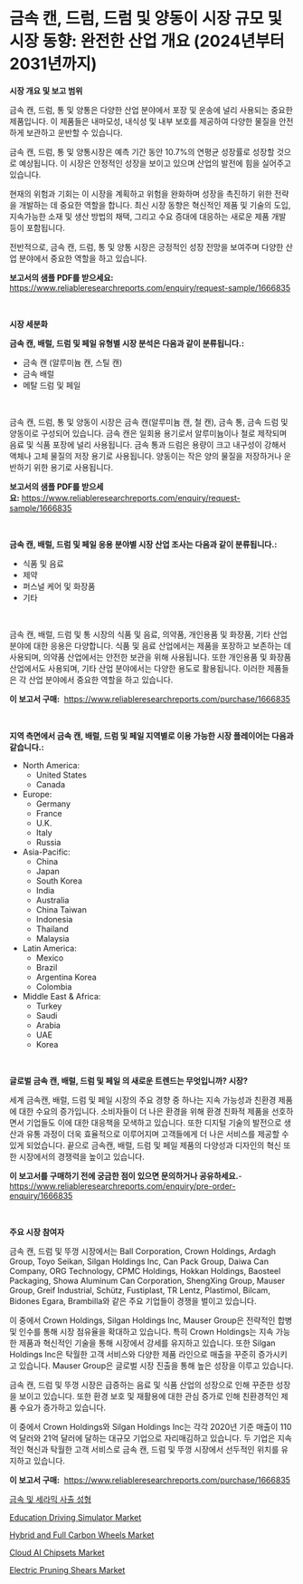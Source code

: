 <p><h1>금속 캔, 드럼, 드럼 및 양동이 시장 규모 및 시장 동향: 완전한 산업 개요 (2024년부터 2031년까지)</h1></p><p><strong>시장 개요 및 보고 범위</strong></p>
<p><p>금속 캔, 드럼, 통 및 양통은 다양한 산업 분야에서 포장 및 운송에 널리 사용되는 중요한 제품입니다. 이 제품들은 내마모성, 내식성 및 내부 보호를 제공하여 다양한 물질을 안전하게 보관하고 운반할 수 있습니다.</p><p>금속 캔, 드럼, 통 및 양통시장은 예측 기간 동안 10.7%의 연평균 성장률로 성장할 것으로 예상됩니다. 이 시장은 안정적인 성장을 보이고 있으며 산업의 발전에 힘을 실어주고 있습니다.</p><p>현재의 위험과 기회는 이 시장을 계획하고 위험을 완화하며 성장을 촉진하기 위한 전략을 개발하는 데 중요한 역할을 합니다. 최신 시장 동향은 혁신적인 제품 및 기술의 도입, 지속가능한 소재 및 생산 방법의 채택, 그리고 수요 증대에 대응하는 새로운 제품 개발 등이 포함됩니다.</p><p>전반적으로, 금속 캔, 드럼, 통 및 양통 시장은 긍정적인 성장 전망을 보여주며 다양한 산업 분야에서 중요한 역할을 하고 있습니다.</p></p>
<p><strong>보고서의 샘플 PDF를 받으세요:</strong> <a href="https://www.reliableresearchreports.com/enquiry/request-sample/1666835">https://www.reliableresearchreports.com/enquiry/request-sample/1666835</a></p>
<p>&nbsp;</p>
<p><strong>시장 세분화</strong></p>
<p><strong>금속 캔, 배럴, 드럼 및 페일 유형별 시장 분석은 다음과 같이 분류됩니다.:</strong></p>
<p><ul><li>금속 캔 (알루미늄 캔, 스틸 캔)</li><li>금속 배럴</li><li>메탈 드럼 및 페일</li></ul></p>
<p>&nbsp;</p>
<p><p>금속 캔, 드럼, 통 및 양동이 시장은 금속 캔(알루미늄 캔, 철 캔), 금속 통, 금속 드럼 및 양동이로 구성되어 있습니다. 금속 캔은 일회용 용기로서 알루미늄이나 철로 제작되며 음료 및 식품 포장에 널리 사용됩니다. 금속 통과 드럼은 용량이 크고 내구성이 강해서 액체나 고체 물질의 저장 용기로 사용됩니다. 양동이는 작은 양의 물질을 저장하거나 운반하기 위한 용기로 사용됩니다.</p></p>
<p><strong>보고서의 샘플 PDF를 받으세요:</strong>&nbsp;<a href="https://www.reliableresearchreports.com/enquiry/request-sample/1666835">https://www.reliableresearchreports.com/enquiry/request-sample/1666835</a></p>
<p>&nbsp;</p>
<p><strong> 금속 캔, 배럴, 드럼 및 페일 응용 분야별 시장 산업 조사는 다음과 같이 분류됩니다.:</strong></p>
<p><ul><li>식품 및 음료</li><li>제약</li><li>퍼스널 케어 및 화장품</li><li>기타</li></ul></p>
<p>&nbsp;</p>
<p><p>금속 캔, 배럴, 드럼 및 통 시장의 식품 및 음료, 의약품, 개인용품 및 화장품, 기타 산업 분야에 대한 응용은 다양합니다. 식품 및 음료 산업에서는 제품을 포장하고 보존하는 데 사용되며, 의약품 산업에서는 안전한 보관을 위해 사용됩니다. 또한 개인용품 및 화장품 산업에서도 사용되며, 기타 산업 분야에서는 다양한 용도로 활용됩니다. 이러한 제품들은 각 산업 분야에서 중요한 역할을 하고 있습니다.</p></p>
<p><strong>이 보고서 구매:</strong>&nbsp; <a href="https://www.reliableresearchreports.com/purchase/1666835">https://www.reliableresearchreports.com/purchase/1666835</a></p>
<p>&nbsp;</p>
<p><strong>지역 측면에서 금속 캔, 배럴, 드럼 및 페일 지역별로 이용 가능한 시장 플레이어는 다음과 같습니다.:</strong></p>
<p><ul>
    <li>
        North America:
        <ul>
            <li>United States</li>
            <li>Canada</li>
        </ul>
    </li>
    <li>
        Europe:
        <ul>
            <li>Germany</li>
            <li>France</li>
            <li>U.K.</li>
            <li>Italy</li>
            <li>Russia</li>
        </ul>
    </li>
    <li>
        Asia-Pacific:
        <ul>
            <li>China</li>
            <li>Japan</li>
            <li>South Korea</li>
            <li>India</li>
            <li>Australia</li>
            <li>China Taiwan</li>
            <li>Indonesia</li>
            <li>Thailand</li>
            <li>Malaysia</li>
        </ul>
    </li>
    <li>
        Latin America:
        <ul>
            <li>Mexico</li>
            <li>Brazil</li>
            <li>Argentina Korea</li>
            <li>Colombia</li>
        </ul>
    </li>
    <li>
        Middle East & Africa:
        <ul>
            <li>Turkey</li>
            <li>Saudi</li>
            <li>Arabia</li>
            <li>UAE</li>
            <li>Korea</li>
        </ul>
    </li>
    </ul></p>
<p>&nbsp;</p>
<p><strong>글로벌 금속 캔, 배럴, 드럼 및 페일 의 새로운 트렌드는 무엇입니까? 시장?</strong></p>
<p><p>세계 금속캔, 배럴, 드럼 및 페일 시장의 주요 경향 중 하나는 지속 가능성과 친환경 제품에 대한 수요의 증가입니다. 소비자들이 더 나은 환경을 위해 환경 친화적 제품을 선호하면서 기업들도 이에 대한 대응책을 모색하고 있습니다. 또한 디지털 기술의 발전으로 생산과 유통 과정이 더욱 효율적으로 이루어지며 고객들에게 더 나은 서비스를 제공할 수 있게 되었습니다. 끝으로 금속캔, 배럴, 드럼 및 페일 제품의 다양성과 디자인의 혁신 또한 시장에서의 경쟁력을 높이고 있습니다.</p></p>
<p><strong>이 보고서를 구매하기 전에 궁금한 점이 있으면 문의하거나 공유하세요.</strong>- <a href="https://www.reliableresearchreports.com/enquiry/pre-order-enquiry/1666835">https://www.reliableresearchreports.com/enquiry/pre-order-enquiry/1666835</a></p>
<p>&nbsp;</p>
<p><strong>주요 시장 참여자</strong></p>
<p><p>금속 캔, 드럼 및 뚜껑 시장에서는 Ball Corporation, Crown Holdings, Ardagh Group, Toyo Seikan, Silgan Holdings Inc, Can Pack Group, Daiwa Can Company, ORG Technology, CPMC Holdings, Hokkan Holdings, Baosteel Packaging, Showa Aluminum Can Corporation, ShengXing Group, Mauser Group, Greif Industrial, Schütz, Fustiplast, TR Lentz, Plastimol, Bilcam, Bidones Egara, Brambilla와 같은 주요 기업들이 경쟁을 벌이고 있습니다.</p><p>이 중에서 Crown Holdings, Silgan Holdings Inc, Mauser Group은 전략적인 합병 및 인수를 통해 시장 점유율을 확대하고 있습니다. 특히 Crown Holdings는 지속 가능한 제품과 혁신적인 기술을 통해 시장에서 강세를 유지하고 있습니다. 또한 Silgan Holdings Inc은 탁월한 고객 서비스와 다양한 제품 라인으로 매출을 꾸준히 증가시키고 있습니다. Mauser Group은 글로벌 시장 진출을 통해 높은 성장을 이루고 있습니다.</p><p>금속 캔, 드럼 및 뚜껑 시장은 급증하는 음료 및 식품 산업의 성장으로 인해 꾸준한 성장을 보이고 있습니다. 또한 환경 보호 및 재활용에 대한 관심 증가로 인해 친환경적인 제품 수요가 증가하고 있습니다.</p><p>이 중에서 Crown Holdings와 Silgan Holdings Inc는 각각 2020년 기준 매출이 110억 달러와 21억 달러에 달하는 대규모 기업으로 자리매김하고 있습니다. 두 기업은 지속적인 혁신과 탁월한 고객 서비스로 금속 캔, 드럼 및 뚜껑 시장에서 선두적인 위치를 유지하고 있습니다.</p></p>
<p><strong>이 보고서 구매:</strong>&nbsp;&nbsp;<a href="https://www.reliableresearchreports.com/purchase/1666835">https://www.reliableresearchreports.com/purchase/1666835</a></p>
<p><p><a href="https://github.com/FelipeGrrady654556/Market-Research-Report-List-1/blob/main/400246314258.md">금속 및 세라믹 사출 성형</a></p><p><a href="https://issuu.com/reportprime-2/docs/education-driving-simulator-market-size-2030.pptx">Education Driving Simulator Market</a></p><p><a href="https://issuu.com/reportprime-2/docs/hybrid-and-full-carbon-wheels-market-size-2030.ppt">Hybrid and Full Carbon Wheels Market</a></p><p><a href="https://github.com/sofayahoo2023/Market-Research-Report-List-3/blob/main/cloud-ai-chipsets-market.md">Cloud AI Chipsets Market</a></p><p><a href="https://view.publitas.com/reportprime-1/electric-pruning-shears-market-share-market-new-trends-analysis-report-by-type-by-application-by-end-use-by-region-and-segment-forecasts-2024-2031/">Electric Pruning Shears Market</a></p></p>
